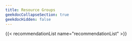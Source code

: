 ```yaml
---
title: Resource Groups
geekdocCollapseSection: true
geekdocHidden: false
---
```


{{< recommendationList name="recommendationList" >}}
